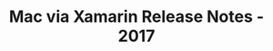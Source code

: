 ﻿---
title: Mac via Xamarin Release Notes - 2017
description: "Mac via Xamarin Release Notes - 2017 – learn about the latest updates and fixes."
type: docs
weight: 10
url: /net/mac-via-xamarin-release-notes-2017/
---

